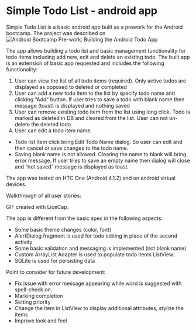 Simple Todo List - android app
================

Simple Todo List is a basic android app built as a prework for the Android bootcamp. The project was described on 
![Android Bootcamp Pre-work: Building the Android Todo App](https://gist.github.com/nesquena/843228e83fdc4f5ddc4e)

The app allows building a todo list and basic management functionality for todo items including add new, edit and delete an existing todo. The built app is an extension of basic app requested and includes the following functionality:

1.	User can view the list of all todo items (required). Only active todos are displayed as opposed to deleted or completed
2.	User can add a new todo item to the list by specify todo name and clicking “Add” button. If user tries to save a todo with blank name then message (toast) is displayed and nothing saved
3.	User can remove existing todo item from the list using long click. Todo is marked as deleted in DB and cleared from the list. User can not un-delete the deleted todo
4.	User can edit a todo item name.

-	Todo list item click bring Edit Todo Name dialog. So user can edit and then cancel or save changes to the todo name.
-	Saving blank name is not allowed. Clearing the name to blank will bring error message. If user tries to save an empty name then dialog will close and “not saved” message is displayed as toast.

The app was tested on HTC One (Android 4.1.2) and on android virtual devices.

Walkthrough of all user stories:

GIF created with LiceCap.


The app is different from the basic spec in the following aspects:
-	Some basic theme changes (color, font)
-	AlertDialog fragment is used for todo editing in place of the second activity
-	Some basic validation and messaging is implemented (not blank name)
-	Custom ArrayList Adapter is used to populate todo items ListView. 
-	SQLite is used for persisting data

Point to consider for future development:
-	Fix issue with error message appearing while word is suggested with spell-check on.
-	Marking completion 
-	Setting priority
-	Change the item in ListView to display additional attributes, stylize the items
-	Improve look and feel


